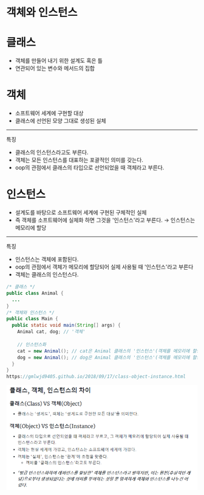# 객체와 인스턴스

# 클래스

- 객체를 만들어 내기 위한 설계도 혹은 틀
- 연관되어 있는 변수와 메서드의 집합

# 객체

- 소프트웨어 세계에 구현할 대상
- 클래스에 선언된 모양 그대로 생성된 실체

---

특징

- 클래스의 인스턴스라고도 부른다.
- 객체는 모든 인스턴스를 대표하는 포괄적인 의미를 갖는다.
- oop의 관점에서 클래스의 타입으로 선언되었을 때 객체라고 부른다.

# 인스턴스

- 설계도를 바탕으로 소프트웨어 세계에 구현된 구체적인 실체
- 즉 객체를 소프트웨어에 실체화 하면 그것을 '인스턴스'라고 부른다. → 인스턴스는 메모리에 할당

---

특징

- 인스턴스는 객체에 포함된다.
- oop의 관점에서 객체가 메모리에 할당되어 실제 사용될 때 '인스턴스'라고 부른다
- 객체는 클래스의 인스턴스다.

```java
/* 클래스 */
public class Animal {
  ...
}
/* 객체와 인스턴스 */
public class Main {
  public static void main(String[] args) {
    Animal cat, dog; // '객체'

    // 인스턴스화
    cat = new Animal(); // cat은 Animal 클래스의 '인스턴스'(객체를 메모리에 할당)
    dog = new Animal(); // dog은 Animal 클래스의 '인스턴스'(객체를 메모리에 할당)
  }
}
https://gmlwjd9405.github.io/2018/09/17/class-object-instance.html
```

![/객체지향/image/instance.png](/객체지향/image/instance.png)
